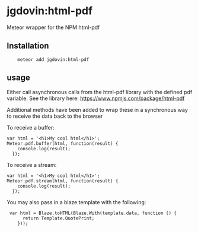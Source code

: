 # jgdovin:html-pdf

Meteor wrapper for the NPM html-pdf 

## Installation

```
    meteor add jgdovin:html-pdf
```

## usage

Either call asynchronous calls from the html-pdf library with the defined pdf variable. See the library here: https://www.npmjs.com/package/html-pdf

Additional methods have been added to wrap these in a synchronous way to receive the data back to the browser

To receive a buffer:
```
var html = '<h1>My cool html</h1>';
Meteor.pdf.buffer(html, function(result) {
    console.log(result);
  });
```

To receive a stream:
```
var html = '<h1>My cool html</h1>';
Meteor.pdf.stream(html, function(result) {
    console.log(result);
  });
```

You may also pass in a blaze template with the following:
```
 var html = Blaze.toHTML(Blaze.With(template.data, function () {
      return Template.QuotePrint;
    }));
```